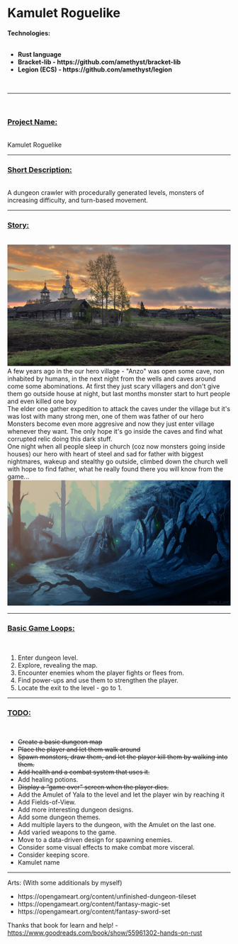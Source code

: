 # Kamulet Roguelike

<h4>Technologies:
<br/>
<br/>
<ul>
<li>Rust language
<li>Bracket-lib - https://github.com/amethyst/bracket-lib
<li>Legion (ECS) - https://github.com/amethyst/legion
</ul>

<br>
<hr/>
<br>

<p>
<u><b><h3>Project Name:</h3></b></u><br/> Kamulet Roguelike
<hr/>
<u><b><h3>Short Description:</h3></b></u> <br/>
A dungeon crawler with procedurally generated levels, monsters of increasing difficulty,
and turn-based movement.
<hr/>
<u><b><h3>Story:</h3></b></u><br/> 
<img src='./village.jpg'>
A few years ago in the our hero village - "Anzo" was open some cave, non inhabited by humans, in the next night from the wells and caves around come some abominations. At first they just scary villagers and don't give them go outside house at night, but last months monster start to hurt people and even killed one boy
<br>
The elder one gather expedition to attack the caves under the village but it's was lost with many strong men, one of them was father of our hero
<br>
Monsters become even more aggresive and now they just enter village whenever they want. The only hope it's go inside the caves and find what corrupted relic doing this dark stuff.
<br>
One night when all people sleep in church (coz now monsters going inside houses) our hero with heart of steel and sad for father with biggest nightmares, wakeup and stealthy go outside, climbed down the church well with hope to find father, what he really found there you will know from the game...
<br>
<img src='./cave.jpg'>

<hr/>
<u><b><h3>Basic Game Loops:</h3></b></u><br/> 
<ol>
<li>Enter dungeon level.
<li>Explore, revealing the map.
<li>Encounter enemies whom the player fights or flees from.
<li>Find power-ups and use them to strengthen the player.
<li>Locate the exit to the level - go to 1.
</ol>
<hr/>
<u><b><h3>TODO:</h3></b></u><br/> 
<ul>
<li><strike>Create a basic dungeon map</strike>
<li><strike>Place the player and let them walk around</strike>
<li><strike>Spawn monsters, draw them, and let the player kill them by walking into them.</strike>
<li><strike>Add health and a combat system that uses it.</strike>
<li>Add healing potions.
<li><strike>Display a “game over” screen when the player dies.</strike>
<li>Add the Amulet of Yala to the level and let the player win by reaching it
<li>Add Fields-of-View.
<li>Add more interesting dungeon designs.
<li>Add some dungeon themes.
<li>Add multiple layers to the dungeon, with the Amulet on the last one.
<li>Add varied weapons to the game.
<li>Move to a data-driven design for spawning enemies.
<li>Consider some visual effects to make combat more visceral.
<li>Consider keeping score.
<li>Kamulet name

</ul>

</h3>
<hr>
Arts: (With some additionals by myself)
<ul>
<li>https://opengameart.org/content/unfinished-dungeon-tileset
<li>https://opengameart.org/content/fantasy-magic-set
<li>https://opengameart.org/content/fantasy-sword-set
</ul>

Thanks that book for learn and help! - https://www.goodreads.com/book/show/55961302-hands-on-rust